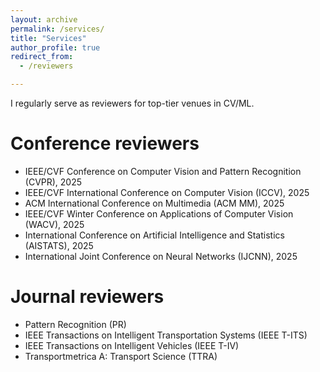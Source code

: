 ```yaml
---
layout: archive
permalink: /services/
title: "Services"
author_profile: true
redirect_from: 
  - /reviewers

---
```


I regularly serve as reviewers for top-tier venues in CV/ML.


Conference reviewers
======
* IEEE/CVF Conference on Computer Vision and Pattern Recognition (CVPR), 2025
* IEEE/CVF International Conference on Computer Vision (ICCV), 2025
* ACM International Conference on Multimedia (ACM MM), 2025
* IEEE/CVF Winter Conference on Applications of Computer Vision (WACV), 2025
* International Conference on Artificial Intelligence and Statistics (AISTATS), 2025
* International Joint Conference on Neural Networks (IJCNN), 2025

Journal reviewers
======
* Pattern Recognition (PR)
* IEEE Transactions on Intelligent Transportation Systems	(IEEE T-ITS)
* IEEE Transactions on Intelligent Vehicles (IEEE T-IV)
* Transportmetrica A: Transport Science	(TTRA)
